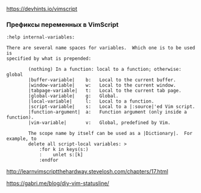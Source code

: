 https://devhints.io/vimscript

### Префиксы переменных в VimScript

`:help internal-variables:`

```
There are several name spaces for variables.  Which one is to be used is
specified by what is prepended:

        (nothing) In a function: local to a function; otherwise: global
        |buffer-variable|    b:   Local to the current buffer.
        |window-variable|    w:   Local to the current window.
        |tabpage-variable|   t:   Local to the current tab page.
        |global-variable|    g:   Global.
        |local-variable|     l:   Local to a function.
        |script-variable|    s:   Local to a |:source|'ed Vim script.
        |function-argument|  a:   Function argument (only inside a function).
        |vim-variable|       v:   Global, predefined by Vim.

        The scope name by itself can be used as a |Dictionary|.  For example, to
        delete all script-local variables: >
            :for k in keys(s:)
            :    unlet s:[k]
            :endfor
```

http://learnvimscriptthehardway.stevelosh.com/chapters/17.html

https://gabri.me/blog/diy-vim-statusline/

